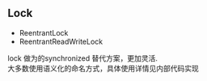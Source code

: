 ## Lock
- ReentrantLock
- ReentrantReadWriteLock

lock 做为的synchronized 替代方案，更加灵活.<br />
大多数使用语义化的命名方式，具体使用详情见内部代码实现
